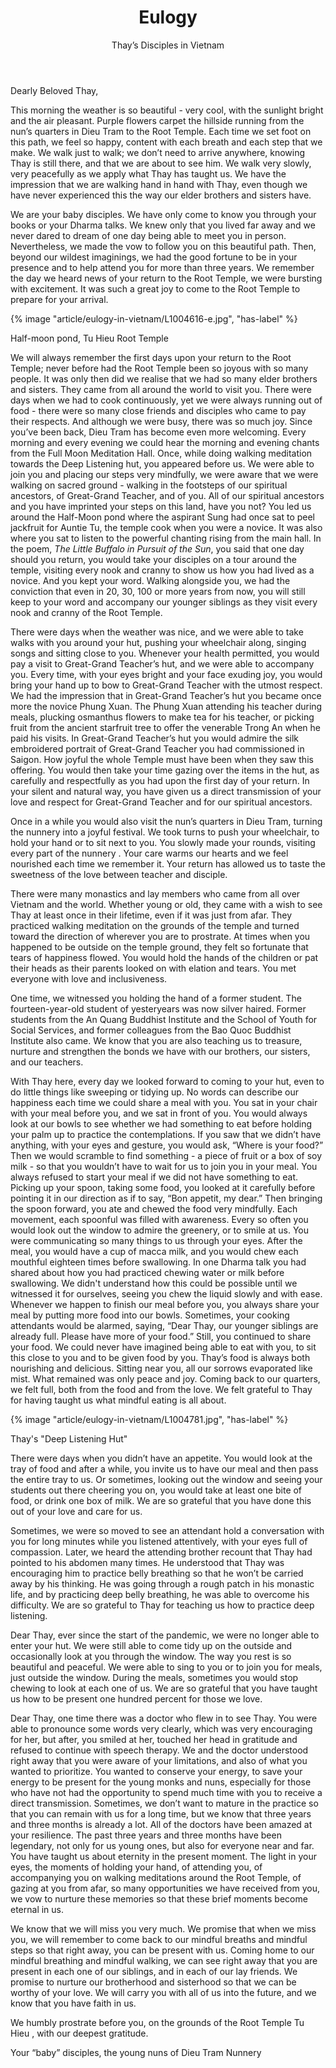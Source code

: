 ﻿---
title: Eulogy
author: Thay’s Disciples in Vietnam
---
<!-- author: Young nuns of Dieu Tram Nunnery -->

Dearly Beloved Thay,

<!-- {% image "article/eulogy-in-vietnam/L1004978-e.jpg" %} -->

This morning the weather is so beautiful - very cool, with the sunlight bright and the air pleasant. Purple flowers carpet the hillside running from the nun’s quarters in Dieu Tram to the Root Temple. Each time we set foot on this path, we feel so happy, content with each breath and each step that we make. We walk just to walk; we don’t need to arrive anywhere, knowing Thay is still there, and that we are about to see him. We walk very slowly, very peacefully as we apply what Thay has taught us. We have the impression that we are walking hand in hand with Thay, even though we have never experienced this the way our elder brothers and sisters have.

We are your baby disciples. We have only come to know you through your books or your Dharma talks. We knew only that you lived far away and we never dared to dream of one day being able to meet you in person. Nevertheless, we made the vow to follow you on this beautiful path. Then, beyond our wildest imaginings, we had the good fortune to be in your presence and to help attend you for more than three years. We remember the day we heard news of your return to the Root Temple, we were bursting with excitement. It was such a great joy to come to the Root Temple to prepare for your arrival.

{% image "article/eulogy-in-vietnam/L1004616-e.jpg", "has-label" %}
<p class="image-label">Half-moon pond, Tu Hieu Root Temple</p>

We will always remember the first days upon your return to the Root Temple; never before had the Root Temple been so joyous with so many people. It was only then did we realise that we had so many elder brothers and sisters. They came from all around the world to visit you. There were days when we had to cook continuously, yet we were always running out of food - there were so many close friends and disciples who came to pay their respects. And although we were busy, there was so much joy. Since you’ve been back, Dieu Tram has become even more welcoming. Every morning and every evening we could hear the morning and evening chants from the Full Moon Meditation Hall. Once, while doing walking meditation towards the Deep Listening hut, you appeared before us. We were able to join you and placing our steps very mindfully, we were aware that we were walking on sacred ground - walking in the footsteps of our spiritual ancestors, of Great-Grand Teacher, and of you. All of our spiritual ancestors and you have imprinted your steps on this land, have you not? You led us around the Half-Moon pond where the aspirant Sung had once sat to peel jackfruit for Auntie Tu, the temple cook when you were a novice. It was also where you sat to listen to the powerful chanting rising from the main hall. In the poem, *The Little Buffalo in Pursuit of the Sun*, you said that one day should you return, you would take your disciples on a tour around the temple, visiting every nook and cranny to show us how you had lived as a novice. And you kept your word. Walking alongside you, we had the conviction that even in 20, 30, 100 or more years from now, you will still keep to your word and accompany our younger siblings as they visit every nook and cranny of the Root Temple.

There were days when the weather was nice, and we were able to take walks with you around your hut, pushing your wheelchair along, singing songs and sitting close to you. Whenever your health permitted, you would pay a visit to Great-Grand Teacher’s hut, and we were able to accompany you. Every time, with your eyes bright and your face exuding joy, you would bring your hand up to bow to Great-Grand Teacher with the utmost respect. We had the impression that in Great-Grand Teacher’s hut you became once more the novice Phung Xuan. The Phung Xuan attending his teacher during meals, plucking osmanthus flowers to make tea for his teacher, or picking fruit from the ancient starfruit tree to offer the venerable Trong An when he paid his visits. In Great-Grand Teacher’s hut you would admire the silk embroidered portrait of Great-Grand Teacher you had commissioned in Saigon. How joyful the whole Temple must have been when they saw this offering. You would then take your time gazing over the items in the hut, as carefully and respectfully as you had upon the first day of your return. In your silent and natural way, you have given us a direct transmission of your love and respect for Great-Grand Teacher and for our spiritual ancestors.

Once in a while you would also visit the nun’s quarters in Dieu Tram, turning the nunnery into a joyful festival. We took turns to push your wheelchair, to hold your hand or to sit next to you. You slowly made your rounds, visiting every part of the nunnery . Your care warms our hearts and we feel nourished each time we remember it. Your return has allowed us to taste the sweetness of the love between teacher and disciple.

There were many monastics and lay members who came from all over Vietnam and the world. Whether young or old, they came with a wish to see Thay at least once in their lifetime, even if it was just from afar. They practiced walking meditation on the grounds of the temple and turned toward the direction of wherever you are to prostrate. At times when you happened to be outside on the temple ground, they felt so fortunate that tears of happiness flowed. You would hold the hands of the children or pat their heads as their parents looked on with elation and tears. You met everyone with love and inclusiveness.

One time, we witnessed you holding the hand of a former student. The fourteen-year-old student of yesteryears was now silver haired. Former students from the An Quang Buddhist Institute and the School of Youth for Social Services, and former colleagues from the Bao Quoc Buddhist Institute also came. We know that you are also teaching us to treasure, nurture and strengthen the bonds we have with our brothers, our sisters, and our teachers.

With Thay here, every day we looked forward to coming to your hut, even to do little things like sweeping or tidying up. No words can describe our happiness each time we could share a meal with you. You sat in your chair with your meal before you, and we sat in front of you. You would always look at our bowls to see whether we had something to eat before holding your palm up to practice the contemplations. If you saw that we didn’t have anything, with your eyes and gesture, you would ask, “Where is your food?” Then we would scramble to find something - a piece of fruit or a box of soy milk - so that you wouldn’t have to wait for us to join you in your meal. You always refused to start your meal if we did not have something to eat. Picking up your spoon, taking some food, you looked at it carefully before pointing it in our direction as if to say, “Bon appetit, my dear.” Then bringing the spoon forward, you ate and chewed the food very mindfully. Each movement, each spoonful was filled with awareness. Every so often you would look out the window to admire the greenery, or to smile at us. You were communicating so many things to us through your eyes. After the meal, you would have a cup of macca milk, and you would chew each mouthful eighteen times before swallowing. In one Dharma talk you had shared about how you had practiced chewing water or milk before swallowing. We didn't understand how this could be possible until we witnessed it for ourselves, seeing you chew the liquid slowly and with ease. Whenever we happen to finish our meal before you, you always share your meal by putting more food into our bowls. Sometimes, your cooking attendants would be alarmed, saying, “Dear Thay, our younger siblings are already full. Please have more of your food.” Still, you continued to share your food. We could never have imagined being able to eat with you, to sit this close to you and to be given food by you. Thay’s food is always both nourishing and delicious. Sitting near you, all our sorrows evaporated like mist. What remained was only peace and joy. Coming back to our quarters, we felt full, both from the food and from the love. We felt grateful to Thay for having taught us what mindful eating is all about.

{% image "article/eulogy-in-vietnam/L1004781.jpg", "has-label" %}
<p class="image-label">Thay's "Deep Listening Hut"</p>

There were days when you didn’t have an appetite. You would look at the tray of food and after a while, you invite us to have our meal and then pass the entire tray to us. Or sometimes, looking out the window and seeing your students out there cheering you on, you would take at least one bite of food, or drink one box of milk. We are so grateful that you have done this out of your love and care for us.

Sometimes, we were so moved to see an attendant hold a conversation with you for long minutes while you listened attentively, with your eyes full of compassion. Later, we heard the attending brother recount that Thay had pointed to his abdomen many times. He understood that Thay was encouraging him to practice belly breathing so that he won’t be carried away by his thinking. He was going through a rough patch in his monastic life, and by practicing deep belly breathing, he was able to overcome his difficulty. We are so grateful to Thay for teaching us how to practice deep listening.

Dear Thay, ever since the start of the pandemic, we were no longer able to enter your hut. We were still able to come tidy up on the outside and occasionally look at you through the window. The way you rest is so beautiful and peaceful. We were able to sing to you or to join you for meals, just outside the window. During the meals, sometimes you would stop chewing to look at each one of us. We are so grateful that you have taught us how to be present one hundred percent for those we love.

Dear Thay, one time there was a doctor who flew in to see Thay. You were able to pronounce some words very clearly, which was very encouraging for her, but after, you smiled at her, touched her head in gratitude and refused to continue with speech therapy. We and the doctor understood right away that you were aware of your limitations, and also of what you wanted to prioritize. You wanted to conserve your energy, to save your energy to be present for the young monks and nuns, especially for those who have not had the opportunity to spend much time with you to receive a direct transmission. Sometimes, we don’t want to mature in the practice so that you can remain with us for a long time, but we know that three years and three months is already a lot. All of the doctors have been amazed at your resilience. The past three years and three months have been legendary, not only for us young ones, but also for everyone near and far. You have taught us about eternity in the present moment. The light in your eyes, the moments of holding your hand, of attending you, of accompanying you on walking meditations around the Root Temple, of gazing at you from afar, so many opportunities we have received from you, we vow to nurture these memories so that these brief moments become eternal in us.

We know that we will miss you very much. We promise that when we miss you, we will remember to come back to our mindful breaths and mindful steps so that right away, you can be present with us. Coming home to our mindful breathing and mindful walking, we can see right away that you are present in each one of our siblings, and in each of our lay friends. We promise to nurture our brotherhood and sisterhood so that we can be worthy of your love. We will carry you with all of us into the future, and we know that you have faith in us.

We humbly prostrate before you, on the grounds of the Root Temple Tu Hieu , with our deepest gratitude.

<p class="noIndent">Your “baby” disciples, the young nuns of Dieu Tram Nunnery</p>
